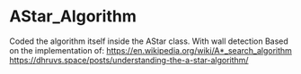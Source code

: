 # AStar_Algorithm
Coded the algorithm itself inside the AStar class. With wall detection
Based on the implementation of:
https://en.wikipedia.org/wiki/A*_search_algorithm
https://dhruvs.space/posts/understanding-the-a-star-algorithm/
